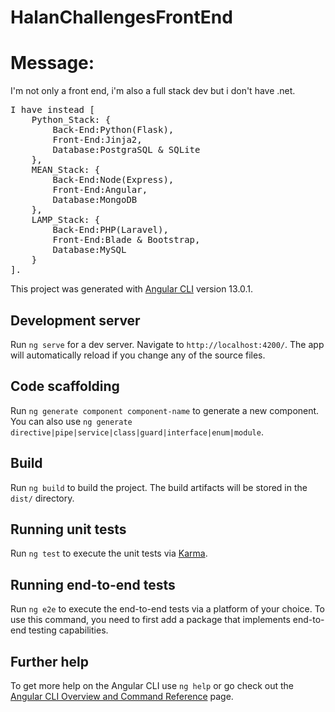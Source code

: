 # HalanChallengesFrontEnd

# Message:

I'm not only a front end, i'm also a full stack dev but i don't have .net.
<pre>
I have instead [
    Python_Stack: {
        Back-End:Python(Flask),
        Front-End:Jinja2,
        Database:PostgraSQL & SQLite
    },
    MEAN_Stack: {
        Back-End:Node(Express),
        Front-End:Angular,
        Database:MongoDB
    },
    LAMP_Stack: {
        Back-End:PHP(Laravel),
        Front-End:Blade & Bootstrap,
        Database:MySQL
    }
].
</pre>

This project was generated with [Angular CLI](https://github.com/angular/angular-cli) version 13.0.1.

## Development server

Run `ng serve` for a dev server. Navigate to `http://localhost:4200/`. The app will automatically reload if you change any of the source files.

## Code scaffolding

Run `ng generate component component-name` to generate a new component. You can also use `ng generate directive|pipe|service|class|guard|interface|enum|module`.

## Build

Run `ng build` to build the project. The build artifacts will be stored in the `dist/` directory.

## Running unit tests

Run `ng test` to execute the unit tests via [Karma](https://karma-runner.github.io).

## Running end-to-end tests

Run `ng e2e` to execute the end-to-end tests via a platform of your choice. To use this command, you need to first add a package that implements end-to-end testing capabilities.

## Further help

To get more help on the Angular CLI use `ng help` or go check out the [Angular CLI Overview and Command Reference](https://angular.io/cli) page.
